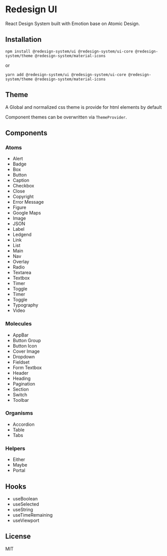 # Redesign UI

React Design System built with Emotion base on Atomic Design.

## Installation

`npm install @redesign-system/ui @redesign-system/ui-core @redesign-system/theme @redesign-system/material-icons`

or

`yarn add @redesign-system/ui @redesign-system/ui-core @redesign-system/theme @redesign-system/material-icons`

## Theme

A Global and normalized css theme is provide for html elements by default

Component themes can be overwritten via `ThemeProvider`.

## Components

### Atoms

- Alert
- Badge
- Box
- Button
- Caption
- Checkbox
- Close
- Copyright
- Error Message
- Figure
- Google Maps
- Image
- JSON
- Label
- Ledgend
- Link
- List
- Main
- Nav
- Overlay
- Radio
- Textarea
- Textbox
- Timer
- Toggle
- Timer
- Toggle
- Typography
- Video

### Molecules

- AppBar
- Button Group
- Button Icon
- Cover Image
- Dropdown
- Fieldset
- Form Textbox
- Header
- Heading
- Pagination
- Section
- Switch
- Toolbar

### Organisms

- Accordion
- Table
- Tabs

### Helpers

- Either
- Maybe
- Portal

## Hooks

- useBoolean
- useSelected
- useString
- useTimeRemaining
- useViewport

## License

MIT
